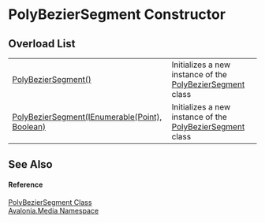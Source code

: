 # PolyBezierSegment Constructor


## Overload List
<table>
<tr>
<td><a href="M_Avalonia_Media_PolyBezierSegment__ctor">PolyBezierSegment()</a></td>
<td>Initializes a new instance of the <a href="T_Avalonia_Media_PolyBezierSegment">PolyBezierSegment</a> class</td>
</tr>
<tr>
<td><a href="M_Avalonia_Media_PolyBezierSegment__ctor_1">PolyBezierSegment(IEnumerable(Point), Boolean)</a></td>
<td>Initializes a new instance of the <a href="T_Avalonia_Media_PolyBezierSegment">PolyBezierSegment</a> class</td>
</tr>
</table>

## See Also


#### Reference
<a href="T_Avalonia_Media_PolyBezierSegment">PolyBezierSegment Class</a>  
<a href="N_Avalonia_Media">Avalonia.Media Namespace</a>  

